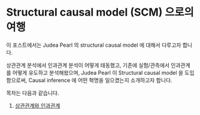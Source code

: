 # Structural causal model (SCM) 으로의 여행

이 포스트에서는 Judea Pearl 의 structural causal model 에 대해서 다루고자 합니다. 

상관관계 분석에서 인과관계 분석이 어떻게 태동했고, 기존에 실험/관측에서 인과관계를 어떻게 유도하고 분석해왔으며, Judea Pearl 이 Structural causal model 을 도입함으로써, Causal inference 에 어떤 혁명을 일으켰는지 소개하고자 합니다.

목차는 다음과 같습니다. 

1. [상관관계와 인과관계](https://github.com/yonghanjung/causalblog-Kor/blob/master/Journey%20to%20SCM/1.%20%EC%83%81%EA%B4%80%EA%B4%80%EA%B3%84%EC%99%80%20%EC%9D%B8%EA%B3%BC%EA%B4%80%EA%B3%84.md)

 
